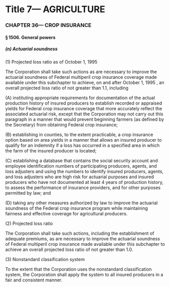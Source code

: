 
# Title 7— AGRICULTURE
### CHAPTER 36— CROP INSURANCE
#### § 1506. General powers
##### (n) Actuarial soundness

(1) Projected loss ratio as of October 1, 1995

The Corporation shall take such actions as are necessary to improve the actuarial soundness of Federal multiperil crop insurance coverage made available under this subchapter to achieve, on and after October 1, 1995 , an overall projected loss ratio of not greater than 1.1, including

(A) instituting appropriate requirements for documentation of the actual production history of insured producers to establish recorded or appraised yields for Federal crop insurance coverage that more accurately reflect the associated actuarial risk, except that the Corporation may not carry out this paragraph in a manner that would prevent beginning farmers (as defined by the Secretary) from obtaining Federal crop insurance;

(B) establishing in counties, to the extent practicable, a crop insurance option based on area yields in a manner that allows an insured producer to qualify for an indemnity if a loss has occurred in a specified area in which the farm of the insured producer is located;

(C) establishing a database that contains the social security account and employee identification numbers of participating producers, agents, and loss adjusters and using the numbers to identify insured producers, agents, and loss adjusters who are high risk for actuarial purposes and insured producers who have not documented at least 4 years of production history, to assess the performance of insurance providers, and for other purposes permitted by law; and

(D) taking any other measures authorized by law to improve the actuarial soundness of the Federal crop insurance program while maintaining fairness and effective coverage for agricultural producers.

(2) Projected loss ratio

The Corporation shall take such actions, including the establishment of adequate premiums, as are necessary to improve the actuarial soundness of Federal multiperil crop insurance made available under this subchapter to achieve an overall projected loss ratio of not greater than 1.0.

(3) Nonstandard classification system

To the extent that the Corporation uses the nonstandard classification system, the Corporation shall apply the system to all insured producers in a fair and consistent manner.
